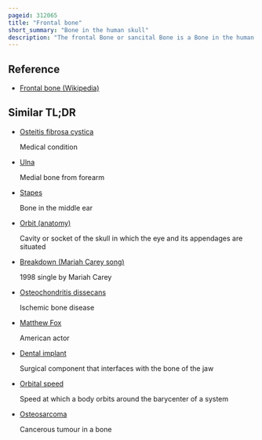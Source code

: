 ```yaml
---
pageid: 312065
title: "Frontal bone"
short_summary: "Bone in the human skull"
description: "The frontal Bone or sancital Bone is a Bone in the human Skull. The Bone has two Portions. These are the vertically oriented squamous Part, and the horizontally oriented orbital Part, making up the bony Part of the Forehead, Part of the Bony orbital Cavity holding the Eye, and Part of the bony Part of the nose respectively. The Name comes from the latin Word Frons."
---
```


## Reference

- [Frontal bone (Wikipedia)](https://en.wikipedia.org/?curid=312065)

## Similar TL;DR

- [Osteitis fibrosa cystica](/tldr/en/osteitis-fibrosa-cystica)

  Medical condition

- [Ulna](/tldr/en/ulna)

  Medial bone from forearm

- [Stapes](/tldr/en/stapes)

  Bone in the middle ear

- [Orbit (anatomy)](/tldr/en/orbit-anatomy)

  Cavity or socket of the skull in which the eye and its appendages are situated

- [Breakdown (Mariah Carey song)](/tldr/en/breakdown-mariah-carey-song)

  1998 single by Mariah Carey

- [Osteochondritis dissecans](/tldr/en/osteochondritis-dissecans)

  Ischemic bone disease

- [Matthew Fox](/tldr/en/matthew-fox)

  American actor

- [Dental implant](/tldr/en/dental-implant)

  Surgical component that interfaces with the bone of the jaw

- [Orbital speed](/tldr/en/orbital-speed)

  Speed at which a body orbits around the barycenter of a system

- [Osteosarcoma](/tldr/en/osteosarcoma)

  Cancerous tumour in a bone
